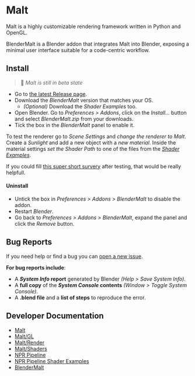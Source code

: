 # Malt

Malt is a highly customizable rendering framework written in Python and OpenGL.

BlenderMalt is a Blender addon that integrates Malt into Blender, exposing a minimal user interface suitable for a code-centric workflow.

## Install

> 🔔 *Malt is still in beta state*
 
- Go to [the latest Release page](https://github.com/blendernpr/BEER/releases/tag/v1-beta).
- Download the *BlenderMalt* version that matches your OS.
  - *(Optional)* Download the *Shader Examples* too.
- Open Blender. Go to *Preferences > Addons*, click on the *Install...* button and select *BlenderMalt.zip* from your downloads.
- Tick the box in the *BlenderMalt* panel to enable it.

To test the renderer go to *Scene Settings* and *change the renderer to Malt*. Create a *Sunlight* and add a new object with a *new material*. Inside the material settings *set the Shader Path* to one of the files from the [*Shader Examples*](Shader-Examples).

If you could fill [this super short survery](https://forms.gle/e4dTicpsxerL4YdQ6) after testing, that would be really helpfull.

#### Uninstall

- Untick the box in *Preferences > Addons > BlenderMalt* to disable the addon.
- Restart *Blender*.
- Go back to *Preferences > Addons > BlenderMalt*, expand the panel and click the *Remove* button.

## Bug Reports

If you need help or find a bug you can [open a new issue](https://github.com/BlenderNPR/BEER/issues).

**For bug reports include**:
- A ***System Info* report** generated by Blender *(Help > Save System Info)*.
- A **full copy** of the ***System Console* contents** *(Window > Toggle System Console)*.
- A **.blend file** and a **list of steps** to reproduce the error.

## Developer Documentation
- [Malt](Malt)
- [Malt/GL](Malt/GL)
- [Malt/Render](Malt/Render)
- [Malt/Shaders](Malt/Shaders)
- [NPR Pipeline](Malt/Pipelines/NPR_Pipeline)
- [NPR Pipeline Shader Examples](Shader%20Examples)
- [BlenderMalt](BlenderMalt)

